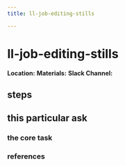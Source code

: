 ```yaml
---
title: ll-job-editing-stills

---
```


# ll-job-editing-stills

**Location:** 
**Materials:** 
**Slack Channel:** 

## steps

## this particular ask

### the core task

### references
